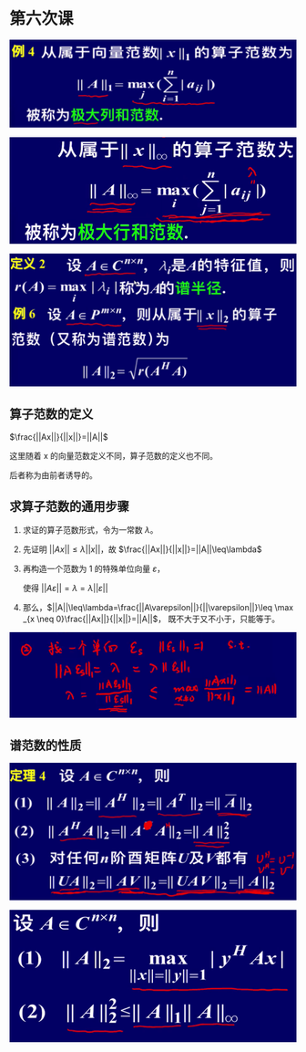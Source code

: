 # 第六次课

![](../../images/2022-09-30-14-43-06.png)

![](../../images/2022-09-30-15-09-46.png)

![](../../images/2022-09-30-15-22-46.png)

## 算子范数的定义

$\frac{||Ax||}{||x||}=||A||$

这里随着 x 的向量范数定义不同，算子范数的定义也不同。

后者称为由前者诱导的。

## 求算子范数的通用步骤

1. 求证的算子范数形式，令为一常数 $\lambda$。
2. 先证明 $||Ax||\leq\lambda||x||$，故 $\frac{||Ax||}{||x||}=||A||\leq\lambda$
3. 再构造一个范数为 1 的特殊单位向量 $\varepsilon$，
   
   使得 $||A\varepsilon||=\lambda=\lambda||\varepsilon||$
4. 那么，$||A||\leq\lambda=\frac{||A\varepsilon||}{||\varepsilon||}\leq \max _{x \neq 0}\frac{||Ax||}{||x||}=||A||$，
   既不大于又不小于，只能等于。

![](../../images/2022-09-30-15-03-45.png)

## 谱范数的性质

![](../../images/2022-09-30-15-43-24.png)

![](../../images/2022-09-30-16-02-43.png)
